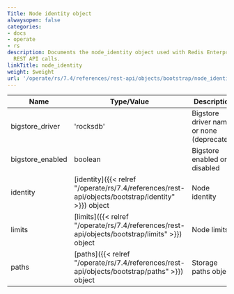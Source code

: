 ```yaml
---
Title: Node identity object
alwaysopen: false
categories:
- docs
- operate
- rs
description: Documents the node_identity object used with Redis Enterprise Software
  REST API calls.
linkTitle: node_identity
weight: $weight
url: '/operate/rs/7.4/references/rest-api/objects/bootstrap/node_identity/'
---
```


| Name | Type/Value | Description |
|------|------------|-------------|
| bigstore_driver | 'rocksdb' | Bigstore driver name or none (deprecated) |
| bigstore_enabled | boolean | Bigstore enabled or disabled |
| identity | [identity]({{< relref "/operate/rs/7.4/references/rest-api/objects/bootstrap/identity" >}}) object | Node identity |
| limits | [limits]({{< relref "/operate/rs/7.4/references/rest-api/objects/bootstrap/limits" >}}) object | Node limits |
| paths | [paths]({{< relref "/operate/rs/7.4/references/rest-api/objects/bootstrap/paths" >}}) object | Storage paths object |
